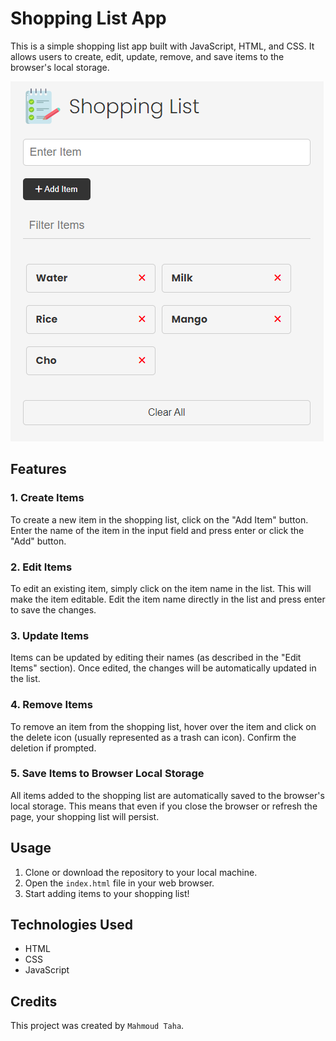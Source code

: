 # Shopping List App

This is a simple shopping list app built with JavaScript, HTML, and CSS. It allows users to create, edit, update, remove, and save items to the browser's local storage.

![Shopping List App Screenshot](/images/app.PNG)

## Features

### 1. Create Items

To create a new item in the shopping list, click on the "Add Item" button. Enter the name of the item in the input field and press enter or click the "Add" button.

### 2. Edit Items

To edit an existing item, simply click on the item name in the list. This will make the item editable. Edit the item name directly in the list and press enter to save the changes.

### 3. Update Items

Items can be updated by editing their names (as described in the "Edit Items" section). Once edited, the changes will be automatically updated in the list.

### 4. Remove Items

To remove an item from the shopping list, hover over the item and click on the delete icon (usually represented as a trash can icon). Confirm the deletion if prompted.

### 5. Save Items to Browser Local Storage

All items added to the shopping list are automatically saved to the browser's local storage. This means that even if you close the browser or refresh the page, your shopping list will persist.

## Usage

1. Clone or download the repository to your local machine.
2. Open the `index.html` file in your web browser.
3. Start adding items to your shopping list!

## Technologies Used

- HTML
- CSS
- JavaScript

## Credits

This project was created by `Mahmoud Taha`.


